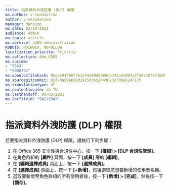 ```yaml
---
title: 指派資料外洩防護 (DLP) 權限
ms.author: v-smandalika
author: v-smandalika
manager: dansimp
ms.date: 02/19/2021
audience: Admin
ms.topic: article
ms.service: o365-administration
ROBOTS: NOINDEX, NOFOLLOW
localization_priority: Priority
ms.collection: Adm_O365
ms.custom:
- "7363"
- "9000722"
ms.openlocfilehash: 9bdac91466f751c44d80d658ddb741ada993a7f36e42fef10064c8a1dff9e662
ms.sourcegitcommit: b5f7da89a650d2915dc652449623c78be6247175
ms.translationtype: HT
ms.contentlocale: zh-TW
ms.lasthandoff: 08/05/2021
ms.locfileid: "54119347"
---
```

# <a name="assign-data-loss-prevention-dlp-permissions"></a>指派資料外洩防護 (DLP) 權限

若要指派資料外洩防護 (DLP) 權限，請執行下列步驟：

1. 在 Office 365 安全性與合規性中心，按一下 **[權限] > [DLP 合規性管理]**。
2. 在角色群組的 **[屬性]** 頁面，按一下 **[成員]** 旁的 **[編輯]**。
3. 在 **[編輯選擇成員]** 頁面上，按一下 **[選擇成員]**。
4. 在 **[選擇成員]** 頁面上，按一下 **[+新增]**，然後選取您想要新增的使用者名稱。
5. 選取要新增至角色群組的所有使用者後，按一下 **[新增] > [完成]**，然後按一下 **[儲存]**。
